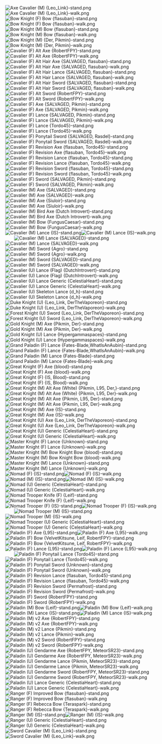 ![Axe Cavalier (M) {Leo_Link}-stand.png](https://raw.githubusercontent.com/Klokinator/FE-Repo/main/Map%20Sprites/Mounted%20-%20Cavs,%20Paladins,%20Rangers/Axe%20Cavalier%20(M)%20%7BLeo_Link%7D-stand.png "Axe Cavalier (M) {Leo_Link}-stand.png")![Axe Cavalier (M) {Leo_Link}-walk.png](https://raw.githubusercontent.com/Klokinator/FE-Repo/main/Map%20Sprites/Mounted%20-%20Cavs,%20Paladins,%20Rangers/Axe%20Cavalier%20(M)%20%7BLeo_Link%7D-walk.png "Axe Cavalier (M) {Leo_Link}-walk.png")&emsp;&emsp;![Bow Knight (F) Bow {flasuban}-stand.png](https://raw.githubusercontent.com/Klokinator/FE-Repo/main/Map%20Sprites/Mounted%20-%20Cavs,%20Paladins,%20Rangers/Bow%20Knight%20(F)%20Bow%20%7Bflasuban%7D-stand.png "Bow Knight (F) Bow {flasuban}-stand.png")![Bow Knight (F) Bow {flasuban}-walk.png](https://raw.githubusercontent.com/Klokinator/FE-Repo/main/Map%20Sprites/Mounted%20-%20Cavs,%20Paladins,%20Rangers/Bow%20Knight%20(F)%20Bow%20%7Bflasuban%7D-walk.png "Bow Knight (F) Bow {flasuban}-walk.png")&emsp;&emsp;![Bow Knight (M) Bow {flasuban}-stand.png](https://raw.githubusercontent.com/Klokinator/FE-Repo/main/Map%20Sprites/Mounted%20-%20Cavs,%20Paladins,%20Rangers/Bow%20Knight%20(M)%20Bow%20%7Bflasuban%7D-stand.png "Bow Knight (M) Bow {flasuban}-stand.png")![Bow Knight (M) Bow {flasuban}-walk.png](https://raw.githubusercontent.com/Klokinator/FE-Repo/main/Map%20Sprites/Mounted%20-%20Cavs,%20Paladins,%20Rangers/Bow%20Knight%20(M)%20Bow%20%7Bflasuban%7D-walk.png "Bow Knight (M) Bow {flasuban}-walk.png")&emsp;&emsp;![Bow Knight (M) {Der, Pikmin}-stand.png](https://raw.githubusercontent.com/Klokinator/FE-Repo/main/Map%20Sprites/Mounted%20-%20Cavs,%20Paladins,%20Rangers/Bow%20Knight%20(M)%20%7BDer,%20Pikmin%7D-stand.png "Bow Knight (M) {Der, Pikmin}-stand.png")![Bow Knight (M) {Der, Pikmin}-walk.png](https://raw.githubusercontent.com/Klokinator/FE-Repo/main/Map%20Sprites/Mounted%20-%20Cavs,%20Paladins,%20Rangers/Bow%20Knight%20(M)%20%7BDer,%20Pikmin%7D-walk.png "Bow Knight (M) {Der, Pikmin}-walk.png")&emsp;&emsp;![Cavalier (F) Alt Axe {RobertFPY}-stand.png](https://raw.githubusercontent.com/Klokinator/FE-Repo/main/Map%20Sprites/Mounted%20-%20Cavs,%20Paladins,%20Rangers/Cavalier%20(F)%20Alt%20Axe%20%7BRobertFPY%7D-stand.png "Cavalier (F) Alt Axe {RobertFPY}-stand.png")![Cavalier (F) Alt Axe {RobertFPY}-walk.png](https://raw.githubusercontent.com/Klokinator/FE-Repo/main/Map%20Sprites/Mounted%20-%20Cavs,%20Paladins,%20Rangers/Cavalier%20(F)%20Alt%20Axe%20%7BRobertFPY%7D-walk.png "Cavalier (F) Alt Axe {RobertFPY}-walk.png")&emsp;&emsp;![Cavalier (F) Alt Hair Axe {SALVAGED, flasuban}-stand.png](https://raw.githubusercontent.com/Klokinator/FE-Repo/main/Map%20Sprites/Mounted%20-%20Cavs,%20Paladins,%20Rangers/Cavalier%20(F)%20Alt%20Hair%20Axe%20%7BSALVAGED,%20flasuban%7D-stand.png "Cavalier (F) Alt Hair Axe {SALVAGED, flasuban}-stand.png")![Cavalier (F) Alt Hair Axe {SALVAGED, flasuban}-walk.png](https://raw.githubusercontent.com/Klokinator/FE-Repo/main/Map%20Sprites/Mounted%20-%20Cavs,%20Paladins,%20Rangers/Cavalier%20(F)%20Alt%20Hair%20Axe%20%7BSALVAGED,%20flasuban%7D-walk.png "Cavalier (F) Alt Hair Axe {SALVAGED, flasuban}-walk.png")&emsp;&emsp;![Cavalier (F) Alt Hair Lance {SALVAGED, flasuban}-stand.png](https://raw.githubusercontent.com/Klokinator/FE-Repo/main/Map%20Sprites/Mounted%20-%20Cavs,%20Paladins,%20Rangers/Cavalier%20(F)%20Alt%20Hair%20Lance%20%7BSALVAGED,%20flasuban%7D-stand.png "Cavalier (F) Alt Hair Lance {SALVAGED, flasuban}-stand.png")![Cavalier (F) Alt Hair Lance {SALVAGED, flasuban}-walk.png](https://raw.githubusercontent.com/Klokinator/FE-Repo/main/Map%20Sprites/Mounted%20-%20Cavs,%20Paladins,%20Rangers/Cavalier%20(F)%20Alt%20Hair%20Lance%20%7BSALVAGED,%20flasuban%7D-walk.png "Cavalier (F) Alt Hair Lance {SALVAGED, flasuban}-walk.png")&emsp;&emsp;![Cavalier (F) Alt Hair Sword {SALVAGED, flasuban}-stand.png](https://raw.githubusercontent.com/Klokinator/FE-Repo/main/Map%20Sprites/Mounted%20-%20Cavs,%20Paladins,%20Rangers/Cavalier%20(F)%20Alt%20Hair%20Sword%20%7BSALVAGED,%20flasuban%7D-stand.png "Cavalier (F) Alt Hair Sword {SALVAGED, flasuban}-stand.png")![Cavalier (F) Alt Hair Sword {SALVAGED, flasuban}-walk.png](https://raw.githubusercontent.com/Klokinator/FE-Repo/main/Map%20Sprites/Mounted%20-%20Cavs,%20Paladins,%20Rangers/Cavalier%20(F)%20Alt%20Hair%20Sword%20%7BSALVAGED,%20flasuban%7D-walk.png "Cavalier (F) Alt Hair Sword {SALVAGED, flasuban}-walk.png")&emsp;&emsp;![Cavalier (F) Alt Sword {RobertFPY}-stand.png](https://raw.githubusercontent.com/Klokinator/FE-Repo/main/Map%20Sprites/Mounted%20-%20Cavs,%20Paladins,%20Rangers/Cavalier%20(F)%20Alt%20Sword%20%7BRobertFPY%7D-stand.png "Cavalier (F) Alt Sword {RobertFPY}-stand.png")![Cavalier (F) Alt Sword {RobertFPY}-walk.png](https://raw.githubusercontent.com/Klokinator/FE-Repo/main/Map%20Sprites/Mounted%20-%20Cavs,%20Paladins,%20Rangers/Cavalier%20(F)%20Alt%20Sword%20%7BRobertFPY%7D-walk.png "Cavalier (F) Alt Sword {RobertFPY}-walk.png")&emsp;&emsp;![Cavalier (F) Axe {SALVAGED, Pikmin}-stand.png](https://raw.githubusercontent.com/Klokinator/FE-Repo/main/Map%20Sprites/Mounted%20-%20Cavs,%20Paladins,%20Rangers/Cavalier%20(F)%20Axe%20%7BSALVAGED,%20Pikmin%7D-stand.png "Cavalier (F) Axe {SALVAGED, Pikmin}-stand.png")![Cavalier (F) Axe {SALVAGED, Pikmin}-walk.png](https://raw.githubusercontent.com/Klokinator/FE-Repo/main/Map%20Sprites/Mounted%20-%20Cavs,%20Paladins,%20Rangers/Cavalier%20(F)%20Axe%20%7BSALVAGED,%20Pikmin%7D-walk.png "Cavalier (F) Axe {SALVAGED, Pikmin}-walk.png")&emsp;&emsp;![Cavalier (F) Lance {SALVAGED, Pikmin}-stand.png](https://raw.githubusercontent.com/Klokinator/FE-Repo/main/Map%20Sprites/Mounted%20-%20Cavs,%20Paladins,%20Rangers/Cavalier%20(F)%20Lance%20%7BSALVAGED,%20Pikmin%7D-stand.png "Cavalier (F) Lance {SALVAGED, Pikmin}-stand.png")![Cavalier (F) Lance {SALVAGED, Pikmin}-walk.png](https://raw.githubusercontent.com/Klokinator/FE-Repo/main/Map%20Sprites/Mounted%20-%20Cavs,%20Paladins,%20Rangers/Cavalier%20(F)%20Lance%20%7BSALVAGED,%20Pikmin%7D-walk.png "Cavalier (F) Lance {SALVAGED, Pikmin}-walk.png")&emsp;&emsp;![Cavalier (F) Lance {Tordo45}-stand.png](https://raw.githubusercontent.com/Klokinator/FE-Repo/main/Map%20Sprites/Mounted%20-%20Cavs,%20Paladins,%20Rangers/Cavalier%20(F)%20Lance%20%7BTordo45%7D-stand.png "Cavalier (F) Lance {Tordo45}-stand.png")![Cavalier (F) Lance {Tordo45}-walk.png](https://raw.githubusercontent.com/Klokinator/FE-Repo/main/Map%20Sprites/Mounted%20-%20Cavs,%20Paladins,%20Rangers/Cavalier%20(F)%20Lance%20%7BTordo45%7D-walk.png "Cavalier (F) Lance {Tordo45}-walk.png")&emsp;&emsp;![Cavalier (F) Ponytail Sword {SALVAGED, Rasdel}-stand.png](https://raw.githubusercontent.com/Klokinator/FE-Repo/main/Map%20Sprites/Mounted%20-%20Cavs,%20Paladins,%20Rangers/Cavalier%20(F)%20Ponytail%20Sword%20%7BSALVAGED,%20Rasdel%7D-stand.png "Cavalier (F) Ponytail Sword {SALVAGED, Rasdel}-stand.png")![Cavalier (F) Ponytail Sword {SALVAGED, Rasdel}-walk.png](https://raw.githubusercontent.com/Klokinator/FE-Repo/main/Map%20Sprites/Mounted%20-%20Cavs,%20Paladins,%20Rangers/Cavalier%20(F)%20Ponytail%20Sword%20%7BSALVAGED,%20Rasdel%7D-walk.png "Cavalier (F) Ponytail Sword {SALVAGED, Rasdel}-walk.png")&emsp;&emsp;![Cavalier (F) Revision Axe {flasuban, Tordo45}-stand.png](https://raw.githubusercontent.com/Klokinator/FE-Repo/main/Map%20Sprites/Mounted%20-%20Cavs,%20Paladins,%20Rangers/Cavalier%20(F)%20Revision%20Axe%20%7Bflasuban,%20Tordo45%7D-stand.png "Cavalier (F) Revision Axe {flasuban, Tordo45}-stand.png")![Cavalier (F) Revision Axe {flasuban, Tordo45}-walk.png](https://raw.githubusercontent.com/Klokinator/FE-Repo/main/Map%20Sprites/Mounted%20-%20Cavs,%20Paladins,%20Rangers/Cavalier%20(F)%20Revision%20Axe%20%7Bflasuban,%20Tordo45%7D-walk.png "Cavalier (F) Revision Axe {flasuban, Tordo45}-walk.png")&emsp;&emsp;![Cavalier (F) Revision Lance {flasuban, Tordo45}-stand.png](https://raw.githubusercontent.com/Klokinator/FE-Repo/main/Map%20Sprites/Mounted%20-%20Cavs,%20Paladins,%20Rangers/Cavalier%20(F)%20Revision%20Lance%20%7Bflasuban,%20Tordo45%7D-stand.png "Cavalier (F) Revision Lance {flasuban, Tordo45}-stand.png")![Cavalier (F) Revision Lance {flasuban, Tordo45}-walk.png](https://raw.githubusercontent.com/Klokinator/FE-Repo/main/Map%20Sprites/Mounted%20-%20Cavs,%20Paladins,%20Rangers/Cavalier%20(F)%20Revision%20Lance%20%7Bflasuban,%20Tordo45%7D-walk.png "Cavalier (F) Revision Lance {flasuban, Tordo45}-walk.png")&emsp;&emsp;![Cavalier (F) Revision Sword {flasuban, Tordo45}-stand.png](https://raw.githubusercontent.com/Klokinator/FE-Repo/main/Map%20Sprites/Mounted%20-%20Cavs,%20Paladins,%20Rangers/Cavalier%20(F)%20Revision%20Sword%20%7Bflasuban,%20Tordo45%7D-stand.png "Cavalier (F) Revision Sword {flasuban, Tordo45}-stand.png")![Cavalier (F) Revision Sword {flasuban, Tordo45}-walk.png](https://raw.githubusercontent.com/Klokinator/FE-Repo/main/Map%20Sprites/Mounted%20-%20Cavs,%20Paladins,%20Rangers/Cavalier%20(F)%20Revision%20Sword%20%7Bflasuban,%20Tordo45%7D-walk.png "Cavalier (F) Revision Sword {flasuban, Tordo45}-walk.png")&emsp;&emsp;&emsp;&emsp;![Cavalier (F) Sword {SALVAGED, Pikmin}-stand.png](https://raw.githubusercontent.com/Klokinator/FE-Repo/main/Map%20Sprites/Mounted%20-%20Cavs,%20Paladins,%20Rangers/Cavalier%20(F)%20Sword%20%7BSALVAGED,%20Pikmin%7D-stand.png "Cavalier (F) Sword {SALVAGED, Pikmin}-stand.png")![Cavalier (F) Sword {SALVAGED, Pikmin}-walk.png](https://raw.githubusercontent.com/Klokinator/FE-Repo/main/Map%20Sprites/Mounted%20-%20Cavs,%20Paladins,%20Rangers/Cavalier%20(F)%20Sword%20%7BSALVAGED,%20Pikmin%7D-walk.png "Cavalier (F) Sword {SALVAGED, Pikmin}-walk.png")&emsp;&emsp;![Cavalier (M) Axe {SALVAGED}-stand.png](https://raw.githubusercontent.com/Klokinator/FE-Repo/main/Map%20Sprites/Mounted%20-%20Cavs,%20Paladins,%20Rangers/Cavalier%20(M)%20Axe%20%7BSALVAGED%7D-stand.png "Cavalier (M) Axe {SALVAGED}-stand.png")![Cavalier (M) Axe {SALVAGED}-walk.png](https://raw.githubusercontent.com/Klokinator/FE-Repo/main/Map%20Sprites/Mounted%20-%20Cavs,%20Paladins,%20Rangers/Cavalier%20(M)%20Axe%20%7BSALVAGED%7D-walk.png "Cavalier (M) Axe {SALVAGED}-walk.png")&emsp;&emsp;![Cavalier (M) Axe {Siuloir}-stand.png](https://raw.githubusercontent.com/Klokinator/FE-Repo/main/Map%20Sprites/Mounted%20-%20Cavs,%20Paladins,%20Rangers/Cavalier%20(M)%20Axe%20%7BSiuloir%7D-stand.png "Cavalier (M) Axe {Siuloir}-stand.png")![Cavalier (M) Axe {Siuloir}-walk.png](https://raw.githubusercontent.com/Klokinator/FE-Repo/main/Map%20Sprites/Mounted%20-%20Cavs,%20Paladins,%20Rangers/Cavalier%20(M)%20Axe%20%7BSiuloir%7D-walk.png "Cavalier (M) Axe {Siuloir}-walk.png")&emsp;&emsp;![Cavalier (M) Bird Axe (Dutch Introvert)-stand.png](https://raw.githubusercontent.com/Klokinator/FE-Repo/main/Map%20Sprites/Mounted%20-%20Cavs,%20Paladins,%20Rangers/Cavalier%20(M)%20Bird%20Axe%20(Dutch%20Introvert)-stand.png "Cavalier (M) Bird Axe (Dutch Introvert)-stand.png")![Cavalier (M) Bird Axe (Dutch Introvert)-walk.png](https://raw.githubusercontent.com/Klokinator/FE-Repo/main/Map%20Sprites/Mounted%20-%20Cavs,%20Paladins,%20Rangers/Cavalier%20(M)%20Bird%20Axe%20(Dutch%20Introvert)-walk.png "Cavalier (M) Bird Axe (Dutch Introvert)-walk.png")&emsp;&emsp;![Cavalier (M) Bow {FungusCaesar}-stand.png](https://raw.githubusercontent.com/Klokinator/FE-Repo/main/Map%20Sprites/Mounted%20-%20Cavs,%20Paladins,%20Rangers/Cavalier%20(M)%20Bow%20%7BFungusCaesar%7D-stand.png "Cavalier (M) Bow {FungusCaesar}-stand.png")![Cavalier (M) Bow {FungusCaesar}-walk.png](https://raw.githubusercontent.com/Klokinator/FE-Repo/main/Map%20Sprites/Mounted%20-%20Cavs,%20Paladins,%20Rangers/Cavalier%20(M)%20Bow%20%7BFungusCaesar%7D-walk.png "Cavalier (M) Bow {FungusCaesar}-walk.png")&emsp;&emsp;![Cavalier (M) Lance {IS}-stand.png](https://raw.githubusercontent.com/Klokinator/FE-Repo/main/Map%20Sprites/Mounted%20-%20Cavs,%20Paladins,%20Rangers/Cavalier%20(M)%20Lance%20%7BIS%7D-stand.png "Cavalier (M) Lance {IS}-stand.png")![Cavalier (M) Lance {IS}-walk.png](https://raw.githubusercontent.com/Klokinator/FE-Repo/main/Map%20Sprites/Mounted%20-%20Cavs,%20Paladins,%20Rangers/Cavalier%20(M)%20Lance%20%7BIS%7D-walk.png "Cavalier (M) Lance {IS}-walk.png")&emsp;&emsp;![Cavalier (M) Lance {SALVAGED}-stand.png](https://raw.githubusercontent.com/Klokinator/FE-Repo/main/Map%20Sprites/Mounted%20-%20Cavs,%20Paladins,%20Rangers/Cavalier%20(M)%20Lance%20%7BSALVAGED%7D-stand.png "Cavalier (M) Lance {SALVAGED}-stand.png")![Cavalier (M) Lance {SALVAGED}-walk.png](https://raw.githubusercontent.com/Klokinator/FE-Repo/main/Map%20Sprites/Mounted%20-%20Cavs,%20Paladins,%20Rangers/Cavalier%20(M)%20Lance%20%7BSALVAGED%7D-walk.png "Cavalier (M) Lance {SALVAGED}-walk.png")&emsp;&emsp;![Cavalier (M) Sword {Agro}-stand.png](https://raw.githubusercontent.com/Klokinator/FE-Repo/main/Map%20Sprites/Mounted%20-%20Cavs,%20Paladins,%20Rangers/Cavalier%20(M)%20Sword%20%7BAgro%7D-stand.png "Cavalier (M) Sword {Agro}-stand.png")![Cavalier (M) Sword {Agro}-walk.png](https://raw.githubusercontent.com/Klokinator/FE-Repo/main/Map%20Sprites/Mounted%20-%20Cavs,%20Paladins,%20Rangers/Cavalier%20(M)%20Sword%20%7BAgro%7D-walk.png "Cavalier (M) Sword {Agro}-walk.png")&emsp;&emsp;![Cavalier (M) Sword {SALVAGED}-stand.png](https://raw.githubusercontent.com/Klokinator/FE-Repo/main/Map%20Sprites/Mounted%20-%20Cavs,%20Paladins,%20Rangers/Cavalier%20(M)%20Sword%20%7BSALVAGED%7D-stand.png "Cavalier (M) Sword {SALVAGED}-stand.png")![Cavalier (M) Sword {SALVAGED}-walk.png](https://raw.githubusercontent.com/Klokinator/FE-Repo/main/Map%20Sprites/Mounted%20-%20Cavs,%20Paladins,%20Rangers/Cavalier%20(M)%20Sword%20%7BSALVAGED%7D-walk.png "Cavalier (M) Sword {SALVAGED}-walk.png")&emsp;&emsp;![Cavalier (U) Lance (Flag)  {DutchIntrovert}-stand.png](https://raw.githubusercontent.com/Klokinator/FE-Repo/main/Map%20Sprites/Mounted%20-%20Cavs,%20Paladins,%20Rangers/Cavalier%20(U)%20Lance%20(Flag)%20%20%7BDutchIntrovert%7D-stand.png "Cavalier (U) Lance (Flag)  {DutchIntrovert}-stand.png")![Cavalier (U) Lance (Flag)  {DutchIntrovert}-walk.png](https://raw.githubusercontent.com/Klokinator/FE-Repo/main/Map%20Sprites/Mounted%20-%20Cavs,%20Paladins,%20Rangers/Cavalier%20(U)%20Lance%20(Flag)%20%20%7BDutchIntrovert%7D-walk.png "Cavalier (U) Lance (Flag)  {DutchIntrovert}-walk.png")&emsp;&emsp;![Cavalier (U) Lance Generic {CelestiaHeart}-stand.png](https://raw.githubusercontent.com/Klokinator/FE-Repo/main/Map%20Sprites/Mounted%20-%20Cavs,%20Paladins,%20Rangers/Cavalier%20(U)%20Lance%20Generic%20%7BCelestiaHeart%7D-stand.png "Cavalier (U) Lance Generic {CelestiaHeart}-stand.png")![Cavalier (U) Lance Generic {CelestiaHeart}-walk.png](https://raw.githubusercontent.com/Klokinator/FE-Repo/main/Map%20Sprites/Mounted%20-%20Cavs,%20Paladins,%20Rangers/Cavalier%20(U)%20Lance%20Generic%20%7BCelestiaHeart%7D-walk.png "Cavalier (U) Lance Generic {CelestiaHeart}-walk.png")&emsp;&emsp;![Cavalier (U) Skeleton Lance {d_h}-stand.png](https://raw.githubusercontent.com/Klokinator/FE-Repo/main/Map%20Sprites/Mounted%20-%20Cavs,%20Paladins,%20Rangers/Cavalier%20(U)%20Skeleton%20Lance%20%7Bd_h%7D-stand.png "Cavalier (U) Skeleton Lance {d_h}-stand.png")![Cavalier (U) Skeleton Lance {d_h}-walk.png](https://raw.githubusercontent.com/Klokinator/FE-Repo/main/Map%20Sprites/Mounted%20-%20Cavs,%20Paladins,%20Rangers/Cavalier%20(U)%20Skeleton%20Lance%20%7Bd_h%7D-walk.png "Cavalier (U) Skeleton Lance {d_h}-walk.png")&emsp;&emsp;![Duke Knight (U) {Leo_Link, DerTheVaporeon}-stand.png](https://raw.githubusercontent.com/Klokinator/FE-Repo/main/Map%20Sprites/Mounted%20-%20Cavs,%20Paladins,%20Rangers/Duke%20Knight%20(U)%20%7BLeo_Link,%20DerTheVaporeon%7D-stand.png "Duke Knight (U) {Leo_Link, DerTheVaporeon}-stand.png")![Duke Knight (U) {Leo_Link, DerTheVaporeon}-walk.png](https://raw.githubusercontent.com/Klokinator/FE-Repo/main/Map%20Sprites/Mounted%20-%20Cavs,%20Paladins,%20Rangers/Duke%20Knight%20(U)%20%7BLeo_Link,%20DerTheVaporeon%7D-walk.png "Duke Knight (U) {Leo_Link, DerTheVaporeon}-walk.png")&emsp;&emsp;![Forest Knight (U) Sword {Leo_Link, DerTheVaporeon}-stand.png](https://raw.githubusercontent.com/Klokinator/FE-Repo/main/Map%20Sprites/Mounted%20-%20Cavs,%20Paladins,%20Rangers/Forest%20Knight%20(U)%20Sword%20%7BLeo_Link,%20DerTheVaporeon%7D-stand.png "Forest Knight (U) Sword {Leo_Link, DerTheVaporeon}-stand.png")![Forest Knight (U) Sword {Leo_Link, DerTheVaporeon}-walk.png](https://raw.githubusercontent.com/Klokinator/FE-Repo/main/Map%20Sprites/Mounted%20-%20Cavs,%20Paladins,%20Rangers/Forest%20Knight%20(U)%20Sword%20%7BLeo_Link,%20DerTheVaporeon%7D-walk.png "Forest Knight (U) Sword {Leo_Link, DerTheVaporeon}-walk.png")&emsp;&emsp;![Gold Knight (M) Axe {Pikmin, Der}-stand.png](https://raw.githubusercontent.com/Klokinator/FE-Repo/main/Map%20Sprites/Mounted%20-%20Cavs,%20Paladins,%20Rangers/Gold%20Knight%20(M)%20Axe%20%7BPikmin,%20Der%7D-stand.png "Gold Knight (M) Axe {Pikmin, Der}-stand.png")![Gold Knight (M) Axe {Pikmin, Der}-walk.png](https://raw.githubusercontent.com/Klokinator/FE-Repo/main/Map%20Sprites/Mounted%20-%20Cavs,%20Paladins,%20Rangers/Gold%20Knight%20(M)%20Axe%20%7BPikmin,%20Der%7D-walk.png "Gold Knight (M) Axe {Pikmin, Der}-walk.png")&emsp;&emsp;![Gold Knight (U) Lance {Hypergammaspaces}-stand.png](https://raw.githubusercontent.com/Klokinator/FE-Repo/main/Map%20Sprites/Mounted%20-%20Cavs,%20Paladins,%20Rangers/Gold%20Knight%20(U)%20Lance%20%7BHypergammaspaces%7D-stand.png "Gold Knight (U) Lance {Hypergammaspaces}-stand.png")![Gold Knight (U) Lance {Hypergammaspaces}-walk.png](https://raw.githubusercontent.com/Klokinator/FE-Repo/main/Map%20Sprites/Mounted%20-%20Cavs,%20Paladins,%20Rangers/Gold%20Knight%20(U)%20Lance%20%7BHypergammaspaces%7D-walk.png "Gold Knight (U) Lance {Hypergammaspaces}-walk.png")&emsp;&emsp;![Grand Paladin (F) Lance {Fates-Blade,WhatIsAnAubin}-stand.png](https://raw.githubusercontent.com/Klokinator/FE-Repo/main/Map%20Sprites/Mounted%20-%20Cavs,%20Paladins,%20Rangers/Grand%20Paladin%20(F)%20Lance%20%7BFates-Blade,WhatIsAnAubin%7D-stand.png "Grand Paladin (F) Lance {Fates-Blade,WhatIsAnAubin}-stand.png")![Grand Paladin (F) Lance {Fates-Blade,WhatIsAnAubin}-walk.png](https://raw.githubusercontent.com/Klokinator/FE-Repo/main/Map%20Sprites/Mounted%20-%20Cavs,%20Paladins,%20Rangers/Grand%20Paladin%20(F)%20Lance%20%7BFates-Blade,WhatIsAnAubin%7D-walk.png "Grand Paladin (F) Lance {Fates-Blade,WhatIsAnAubin}-walk.png")&emsp;&emsp;![Grand Paladin (M) Lance {Fates-Blade}-stand.png](https://raw.githubusercontent.com/Klokinator/FE-Repo/main/Map%20Sprites/Mounted%20-%20Cavs,%20Paladins,%20Rangers/Grand%20Paladin%20(M)%20Lance%20%7BFates-Blade%7D-stand.png "Grand Paladin (M) Lance {Fates-Blade}-stand.png")![Grand Paladin (M) Lance {Fates-Blade}-walk.png](https://raw.githubusercontent.com/Klokinator/FE-Repo/main/Map%20Sprites/Mounted%20-%20Cavs,%20Paladins,%20Rangers/Grand%20Paladin%20(M)%20Lance%20%7BFates-Blade%7D-walk.png "Grand Paladin (M) Lance {Fates-Blade}-walk.png")&emsp;&emsp;![Great Knight (F) Axe {blood}-stand.png](https://raw.githubusercontent.com/Klokinator/FE-Repo/main/Map%20Sprites/Mounted%20-%20Cavs,%20Paladins,%20Rangers/Great%20Knight%20(F)%20Axe%20%7Bblood%7D-stand.png "Great Knight (F) Axe {blood}-stand.png")![Great Knight (F) Axe {blood}-walk.png](https://raw.githubusercontent.com/Klokinator/FE-Repo/main/Map%20Sprites/Mounted%20-%20Cavs,%20Paladins,%20Rangers/Great%20Knight%20(F)%20Axe%20%7Bblood%7D-walk.png "Great Knight (F) Axe {blood}-walk.png")&emsp;&emsp;![Great Knight (F) {IS, Blood}-stand.png](https://raw.githubusercontent.com/Klokinator/FE-Repo/main/Map%20Sprites/Mounted%20-%20Cavs,%20Paladins,%20Rangers/Great%20Knight%20(F)%20%7BIS,%20Blood%7D-stand.png "Great Knight (F) {IS, Blood}-stand.png")![Great Knight (F) {IS, Blood}-walk.png](https://raw.githubusercontent.com/Klokinator/FE-Repo/main/Map%20Sprites/Mounted%20-%20Cavs,%20Paladins,%20Rangers/Great%20Knight%20(F)%20%7BIS,%20Blood%7D-walk.png "Great Knight (F) {IS, Blood}-walk.png")&emsp;&emsp;![Great Knight (M) Alt Axe (White) {Pikmin, L95, Der,}-stand.png](https://raw.githubusercontent.com/Klokinator/FE-Repo/main/Map%20Sprites/Mounted%20-%20Cavs,%20Paladins,%20Rangers/Great%20Knight%20(M)%20Alt%20Axe%20(White)%20%7BPikmin,%20L95,%20Der,%7D-stand.png "Great Knight (M) Alt Axe (White) {Pikmin, L95, Der,}-stand.png")![Great Knight (M) Alt Axe (White) {Pikmin, L95, Der}-walk.png](https://raw.githubusercontent.com/Klokinator/FE-Repo/main/Map%20Sprites/Mounted%20-%20Cavs,%20Paladins,%20Rangers/Great%20Knight%20(M)%20Alt%20Axe%20(White)%20%7BPikmin,%20L95,%20Der%7D-walk.png "Great Knight (M) Alt Axe (White) {Pikmin, L95, Der}-walk.png")&emsp;&emsp;![Great Knight (M) Alt Axe {Pikmin, L95, Der}-stand.png](https://raw.githubusercontent.com/Klokinator/FE-Repo/main/Map%20Sprites/Mounted%20-%20Cavs,%20Paladins,%20Rangers/Great%20Knight%20(M)%20Alt%20Axe%20%7BPikmin,%20L95,%20Der%7D-stand.png "Great Knight (M) Alt Axe {Pikmin, L95, Der}-stand.png")![Great Knight (M) Alt Axe {Pikmin, L95, Der}-walk.png](https://raw.githubusercontent.com/Klokinator/FE-Repo/main/Map%20Sprites/Mounted%20-%20Cavs,%20Paladins,%20Rangers/Great%20Knight%20(M)%20Alt%20Axe%20%7BPikmin,%20L95,%20Der%7D-walk.png "Great Knight (M) Alt Axe {Pikmin, L95, Der}-walk.png")&emsp;&emsp;![Great Knight (M) Axe {IS}-stand.png](https://raw.githubusercontent.com/Klokinator/FE-Repo/main/Map%20Sprites/Mounted%20-%20Cavs,%20Paladins,%20Rangers/Great%20Knight%20(M)%20Axe%20%7BIS%7D-stand.png "Great Knight (M) Axe {IS}-stand.png")![Great Knight (M) Axe {IS}-walk.png](https://raw.githubusercontent.com/Klokinator/FE-Repo/main/Map%20Sprites/Mounted%20-%20Cavs,%20Paladins,%20Rangers/Great%20Knight%20(M)%20Axe%20%7BIS%7D-walk.png "Great Knight (M) Axe {IS}-walk.png")&emsp;&emsp;![Great Knight (U) Axe {Leo_Link, DerTheVaporeon}-stand.png](https://raw.githubusercontent.com/Klokinator/FE-Repo/main/Map%20Sprites/Mounted%20-%20Cavs,%20Paladins,%20Rangers/Great%20Knight%20(U)%20Axe%20%7BLeo_Link,%20DerTheVaporeon%7D-stand.png "Great Knight (U) Axe {Leo_Link, DerTheVaporeon}-stand.png")![Great Knight (U) Axe {Leo_Link, DerTheVaporeon}-walk.png](https://raw.githubusercontent.com/Klokinator/FE-Repo/main/Map%20Sprites/Mounted%20-%20Cavs,%20Paladins,%20Rangers/Great%20Knight%20(U)%20Axe%20%7BLeo_Link,%20DerTheVaporeon%7D-walk.png "Great Knight (U) Axe {Leo_Link, DerTheVaporeon}-walk.png")&emsp;&emsp;![Great Knight (U) Generic {CelestiaHeart}-stand.png](https://raw.githubusercontent.com/Klokinator/FE-Repo/main/Map%20Sprites/Mounted%20-%20Cavs,%20Paladins,%20Rangers/Great%20Knight%20(U)%20Generic%20%7BCelestiaHeart%7D-stand.png "Great Knight (U) Generic {CelestiaHeart}-stand.png")![Great Knight (U) Generic {CelestiaHeart}-walk.png](https://raw.githubusercontent.com/Klokinator/FE-Repo/main/Map%20Sprites/Mounted%20-%20Cavs,%20Paladins,%20Rangers/Great%20Knight%20(U)%20Generic%20%7BCelestiaHeart%7D-walk.png "Great Knight (U) Generic {CelestiaHeart}-walk.png")&emsp;&emsp;![Master Knight (F) Lance {Unknown}-stand.png](https://raw.githubusercontent.com/Klokinator/FE-Repo/main/Map%20Sprites/Mounted%20-%20Cavs,%20Paladins,%20Rangers/Master%20Knight%20(F)%20Lance%20%7BUnknown%7D-stand.png "Master Knight (F) Lance {Unknown}-stand.png")![Master Knight (F) Lance {Unknown}-walk.png](https://raw.githubusercontent.com/Klokinator/FE-Repo/main/Map%20Sprites/Mounted%20-%20Cavs,%20Paladins,%20Rangers/Master%20Knight%20(F)%20Lance%20%7BUnknown%7D-walk.png "Master Knight (F) Lance {Unknown}-walk.png")&emsp;&emsp;![Master Knight (M) Bow Knight Bow {blood}-stand.png](https://raw.githubusercontent.com/Klokinator/FE-Repo/main/Map%20Sprites/Mounted%20-%20Cavs,%20Paladins,%20Rangers/Master%20Knight%20(M)%20Bow%20Knight%20Bow%20%7Bblood%7D-stand.png "Master Knight (M) Bow Knight Bow {blood}-stand.png")![Master Knight (M) Bow Knight Bow {blood}-walk.png](https://raw.githubusercontent.com/Klokinator/FE-Repo/main/Map%20Sprites/Mounted%20-%20Cavs,%20Paladins,%20Rangers/Master%20Knight%20(M)%20Bow%20Knight%20Bow%20%7Bblood%7D-walk.png "Master Knight (M) Bow Knight Bow {blood}-walk.png")&emsp;&emsp;![Master Knight (M) Lance {Unknown}-stand.png](https://raw.githubusercontent.com/Klokinator/FE-Repo/main/Map%20Sprites/Mounted%20-%20Cavs,%20Paladins,%20Rangers/Master%20Knight%20(M)%20Lance%20%7BUnknown%7D-stand.png "Master Knight (M) Lance {Unknown}-stand.png")![Master Knight (M) Lance {Unknown}-walk.png](https://raw.githubusercontent.com/Klokinator/FE-Repo/main/Map%20Sprites/Mounted%20-%20Cavs,%20Paladins,%20Rangers/Master%20Knight%20(M)%20Lance%20%7BUnknown%7D-walk.png "Master Knight (M) Lance {Unknown}-walk.png")&emsp;&emsp;![Nomad (F) {IS}-stand.png](https://raw.githubusercontent.com/Klokinator/FE-Repo/main/Map%20Sprites/Mounted%20-%20Cavs,%20Paladins,%20Rangers/Nomad%20(F)%20%7BIS%7D-stand.png "Nomad (F) {IS}-stand.png")![Nomad (F) {IS}-walk.png](https://raw.githubusercontent.com/Klokinator/FE-Repo/main/Map%20Sprites/Mounted%20-%20Cavs,%20Paladins,%20Rangers/Nomad%20(F)%20%7BIS%7D-walk.png "Nomad (F) {IS}-walk.png")&emsp;&emsp;![Nomad (M) {IS}-stand.png](https://raw.githubusercontent.com/Klokinator/FE-Repo/main/Map%20Sprites/Mounted%20-%20Cavs,%20Paladins,%20Rangers/Nomad%20(M)%20%7BIS%7D-stand.png "Nomad (M) {IS}-stand.png")![Nomad (M) {IS}-walk.png](https://raw.githubusercontent.com/Klokinator/FE-Repo/main/Map%20Sprites/Mounted%20-%20Cavs,%20Paladins,%20Rangers/Nomad%20(M)%20%7BIS%7D-walk.png "Nomad (M) {IS}-walk.png")&emsp;&emsp;![Nomad (U) Generic {CelestiaHeart}-stand.png](https://raw.githubusercontent.com/Klokinator/FE-Repo/main/Map%20Sprites/Mounted%20-%20Cavs,%20Paladins,%20Rangers/Nomad%20(U)%20Generic%20%7BCelestiaHeart%7D-stand.png "Nomad (U) Generic {CelestiaHeart}-stand.png")![Nomad (U) Generic {CelestiaHeart}-walk.png](https://raw.githubusercontent.com/Klokinator/FE-Repo/main/Map%20Sprites/Mounted%20-%20Cavs,%20Paladins,%20Rangers/Nomad%20(U)%20Generic%20%7BCelestiaHeart%7D-walk.png "Nomad (U) Generic {CelestiaHeart}-walk.png")&emsp;&emsp;![Nomad Trooper  Knife (F) {Leif}-stand.png](https://raw.githubusercontent.com/Klokinator/FE-Repo/main/Map%20Sprites/Mounted%20-%20Cavs,%20Paladins,%20Rangers/Nomad%20Trooper%20%20Knife%20(F)%20%7BLeif%7D-stand.png "Nomad Trooper  Knife (F) {Leif}-stand.png")![Nomad Trooper  Knife (F) {Leif}-walk.png](https://raw.githubusercontent.com/Klokinator/FE-Repo/main/Map%20Sprites/Mounted%20-%20Cavs,%20Paladins,%20Rangers/Nomad%20Trooper%20%20Knife%20(F)%20%7BLeif%7D-walk.png "Nomad Trooper  Knife (F) {Leif}-walk.png")&emsp;&emsp;![Nomad Trooper (F) {IS}-stand.png](https://raw.githubusercontent.com/Klokinator/FE-Repo/main/Map%20Sprites/Mounted%20-%20Cavs,%20Paladins,%20Rangers/Nomad%20Trooper%20(F)%20%7BIS%7D-stand.png "Nomad Trooper (F) {IS}-stand.png")![Nomad Trooper (F) {IS}-walk.png](https://raw.githubusercontent.com/Klokinator/FE-Repo/main/Map%20Sprites/Mounted%20-%20Cavs,%20Paladins,%20Rangers/Nomad%20Trooper%20(F)%20%7BIS%7D-walk.png "Nomad Trooper (F) {IS}-walk.png")&emsp;&emsp;![Nomad Trooper (M) {IS}-stand.png](https://raw.githubusercontent.com/Klokinator/FE-Repo/main/Map%20Sprites/Mounted%20-%20Cavs,%20Paladins,%20Rangers/Nomad%20Trooper%20(M)%20%7BIS%7D-stand.png "Nomad Trooper (M) {IS}-stand.png")![Nomad Trooper (M) {IS}-walk.png](https://raw.githubusercontent.com/Klokinator/FE-Repo/main/Map%20Sprites/Mounted%20-%20Cavs,%20Paladins,%20Rangers/Nomad%20Trooper%20(M)%20%7BIS%7D-walk.png "Nomad Trooper (M) {IS}-walk.png")&emsp;&emsp;![Nomad Trooper (U) Generic {CelestiaHeart}-stand.png](https://raw.githubusercontent.com/Klokinator/FE-Repo/main/Map%20Sprites/Mounted%20-%20Cavs,%20Paladins,%20Rangers/Nomad%20Trooper%20(U)%20Generic%20%7BCelestiaHeart%7D-stand.png "Nomad Trooper (U) Generic {CelestiaHeart}-stand.png")![Nomad Trooper (U) Generic {CelestiaHeart}-walk.png](https://raw.githubusercontent.com/Klokinator/FE-Repo/main/Map%20Sprites/Mounted%20-%20Cavs,%20Paladins,%20Rangers/Nomad%20Trooper%20(U)%20Generic%20%7BCelestiaHeart%7D-walk.png "Nomad Trooper (U) Generic {CelestiaHeart}-walk.png")&emsp;&emsp;![Paladin (F) Axe {L95}-stand.png](https://raw.githubusercontent.com/Klokinator/FE-Repo/main/Map%20Sprites/Mounted%20-%20Cavs,%20Paladins,%20Rangers/Paladin%20(F)%20Axe%20%7BL95%7D-stand.png "Paladin (F) Axe {L95}-stand.png")![Paladin (F) Axe {L95}-walk.png](https://raw.githubusercontent.com/Klokinator/FE-Repo/main/Map%20Sprites/Mounted%20-%20Cavs,%20Paladins,%20Rangers/Paladin%20(F)%20Axe%20%7BL95%7D-walk.png "Paladin (F) Axe {L95}-walk.png")&emsp;&emsp;![Paladin (F) Bow {VelvetKitsune, Leif, RobertFPY}-stand.png](https://raw.githubusercontent.com/Klokinator/FE-Repo/main/Map%20Sprites/Mounted%20-%20Cavs,%20Paladins,%20Rangers/Paladin%20(F)%20Bow%20%7BVelvetKitsune,%20Leif,%20RobertFPY%7D-stand.png "Paladin (F) Bow {VelvetKitsune, Leif, RobertFPY}-stand.png")![Paladin (F) Bow {VelvetKitsune, Leif, RobertFPY}-walk.png](https://raw.githubusercontent.com/Klokinator/FE-Repo/main/Map%20Sprites/Mounted%20-%20Cavs,%20Paladins,%20Rangers/Paladin%20(F)%20Bow%20%7BVelvetKitsune,%20Leif,%20RobertFPY%7D-walk.png "Paladin (F) Bow {VelvetKitsune, Leif, RobertFPY}-walk.png")&emsp;&emsp;![Paladin (F) Lance {L95}-stand.png](https://raw.githubusercontent.com/Klokinator/FE-Repo/main/Map%20Sprites/Mounted%20-%20Cavs,%20Paladins,%20Rangers/Paladin%20(F)%20Lance%20%7BL95%7D-stand.png "Paladin (F) Lance {L95}-stand.png")![Paladin (F) Lance {L95}-walk.png](https://raw.githubusercontent.com/Klokinator/FE-Repo/main/Map%20Sprites/Mounted%20-%20Cavs,%20Paladins,%20Rangers/Paladin%20(F)%20Lance%20%7BL95%7D-walk.png "Paladin (F) Lance {L95}-walk.png")&emsp;&emsp;![Paladin (F) Ponytail Lance {Tordo45}-stand.png](https://raw.githubusercontent.com/Klokinator/FE-Repo/main/Map%20Sprites/Mounted%20-%20Cavs,%20Paladins,%20Rangers/Paladin%20(F)%20Ponytail%20Lance%20%7BTordo45%7D-stand.png "Paladin (F) Ponytail Lance {Tordo45}-stand.png")![Paladin (F) Ponytail Lance {Tordo45}-walk.png](https://raw.githubusercontent.com/Klokinator/FE-Repo/main/Map%20Sprites/Mounted%20-%20Cavs,%20Paladins,%20Rangers/Paladin%20(F)%20Ponytail%20Lance%20%7BTordo45%7D-walk.png "Paladin (F) Ponytail Lance {Tordo45}-walk.png")&emsp;&emsp;![Paladin (F) Ponytail Sword {Unknown}-stand.png](https://raw.githubusercontent.com/Klokinator/FE-Repo/main/Map%20Sprites/Mounted%20-%20Cavs,%20Paladins,%20Rangers/Paladin%20(F)%20Ponytail%20Sword%20%7BUnknown%7D-stand.png "Paladin (F) Ponytail Sword {Unknown}-stand.png")![Paladin (F) Ponytail Sword {Unknown}-walk.png](https://raw.githubusercontent.com/Klokinator/FE-Repo/main/Map%20Sprites/Mounted%20-%20Cavs,%20Paladins,%20Rangers/Paladin%20(F)%20Ponytail%20Sword%20%7BUnknown%7D-walk.png "Paladin (F) Ponytail Sword {Unknown}-walk.png")&emsp;&emsp;![Paladin (F) Revision Lance {flasuban, Tordo45}-stand.png](https://raw.githubusercontent.com/Klokinator/FE-Repo/main/Map%20Sprites/Mounted%20-%20Cavs,%20Paladins,%20Rangers/Paladin%20(F)%20Revision%20Lance%20%7Bflasuban,%20Tordo45%7D-stand.png "Paladin (F) Revision Lance {flasuban, Tordo45}-stand.png")![Paladin (F) Revision Lance {flasuban, Tordo45}-walk.png](https://raw.githubusercontent.com/Klokinator/FE-Repo/main/Map%20Sprites/Mounted%20-%20Cavs,%20Paladins,%20Rangers/Paladin%20(F)%20Revision%20Lance%20%7Bflasuban,%20Tordo45%7D-walk.png "Paladin (F) Revision Lance {flasuban, Tordo45}-walk.png")&emsp;&emsp;![Paladin (F) Revision Sword {Permafrost}-stand.png](https://raw.githubusercontent.com/Klokinator/FE-Repo/main/Map%20Sprites/Mounted%20-%20Cavs,%20Paladins,%20Rangers/Paladin%20(F)%20Revision%20Sword%20%7BPermafrost%7D-stand.png "Paladin (F) Revision Sword {Permafrost}-stand.png")![Paladin (F) Revision Sword {Permafrost}-walk.png](https://raw.githubusercontent.com/Klokinator/FE-Repo/main/Map%20Sprites/Mounted%20-%20Cavs,%20Paladins,%20Rangers/Paladin%20(F)%20Revision%20Sword%20%7BPermafrost%7D-walk.png "Paladin (F) Revision Sword {Permafrost}-walk.png")&emsp;&emsp;![Paladin (F) Sword {RobertFPY}-stand.png](https://raw.githubusercontent.com/Klokinator/FE-Repo/main/Map%20Sprites/Mounted%20-%20Cavs,%20Paladins,%20Rangers/Paladin%20(F)%20Sword%20%7BRobertFPY%7D-stand.png "Paladin (F) Sword {RobertFPY}-stand.png")![Paladin (F) Sword {RobertFPY}-walk.png](https://raw.githubusercontent.com/Klokinator/FE-Repo/main/Map%20Sprites/Mounted%20-%20Cavs,%20Paladins,%20Rangers/Paladin%20(F)%20Sword%20%7BRobertFPY%7D-walk.png "Paladin (F) Sword {RobertFPY}-walk.png")&emsp;&emsp;![Paladin (M) Bow {Leif}-stand.png](https://raw.githubusercontent.com/Klokinator/FE-Repo/main/Map%20Sprites/Mounted%20-%20Cavs,%20Paladins,%20Rangers/Paladin%20(M)%20Bow%20%7BLeif%7D-stand.png "Paladin (M) Bow {Leif}-stand.png")![Paladin (M) Bow {Leif}-walk.png](https://raw.githubusercontent.com/Klokinator/FE-Repo/main/Map%20Sprites/Mounted%20-%20Cavs,%20Paladins,%20Rangers/Paladin%20(M)%20Bow%20%7BLeif%7D-walk.png "Paladin (M) Bow {Leif}-walk.png")&emsp;&emsp;![Paladin (M) Lance {IS}-stand.png](https://raw.githubusercontent.com/Klokinator/FE-Repo/main/Map%20Sprites/Mounted%20-%20Cavs,%20Paladins,%20Rangers/Paladin%20(M)%20Lance%20%7BIS%7D-stand.png "Paladin (M) Lance {IS}-stand.png")![Paladin (M) Lance {IS}-walk.png](https://raw.githubusercontent.com/Klokinator/FE-Repo/main/Map%20Sprites/Mounted%20-%20Cavs,%20Paladins,%20Rangers/Paladin%20(M)%20Lance%20%7BIS%7D-walk.png "Paladin (M) Lance {IS}-walk.png")&emsp;&emsp;![Paladin (M) v2 Axe {RobertFPY}-stand.png](https://raw.githubusercontent.com/Klokinator/FE-Repo/main/Map%20Sprites/Mounted%20-%20Cavs,%20Paladins,%20Rangers/Paladin%20(M)%20v2%20Axe%20%7BRobertFPY%7D-stand.png "Paladin (M) v2 Axe {RobertFPY}-stand.png")![Paladin (M) v2 Axe {RobertFPY}-walk.png](https://raw.githubusercontent.com/Klokinator/FE-Repo/main/Map%20Sprites/Mounted%20-%20Cavs,%20Paladins,%20Rangers/Paladin%20(M)%20v2%20Axe%20%7BRobertFPY%7D-walk.png "Paladin (M) v2 Axe {RobertFPY}-walk.png")&emsp;&emsp;![Paladin (M) v2 Lance {Pikmin}-stand.png](https://raw.githubusercontent.com/Klokinator/FE-Repo/main/Map%20Sprites/Mounted%20-%20Cavs,%20Paladins,%20Rangers/Paladin%20(M)%20v2%20Lance%20%7BPikmin%7D-stand.png "Paladin (M) v2 Lance {Pikmin}-stand.png")![Paladin (M) v2 Lance {Pikmin}-walk.png](https://raw.githubusercontent.com/Klokinator/FE-Repo/main/Map%20Sprites/Mounted%20-%20Cavs,%20Paladins,%20Rangers/Paladin%20(M)%20v2%20Lance%20%7BPikmin%7D-walk.png "Paladin (M) v2 Lance {Pikmin}-walk.png")&emsp;&emsp;![Paladin (M) v2 Sword {RobertFPY}-stand.png](https://raw.githubusercontent.com/Klokinator/FE-Repo/main/Map%20Sprites/Mounted%20-%20Cavs,%20Paladins,%20Rangers/Paladin%20(M)%20v2%20Sword%20%7BRobertFPY%7D-stand.png "Paladin (M) v2 Sword {RobertFPY}-stand.png")![Paladin (M) v2 Sword {RobertFPY}-walk.png](https://raw.githubusercontent.com/Klokinator/FE-Repo/main/Map%20Sprites/Mounted%20-%20Cavs,%20Paladins,%20Rangers/Paladin%20(M)%20v2%20Sword%20%7BRobertFPY%7D-walk.png "Paladin (M) v2 Sword {RobertFPY}-walk.png")&emsp;&emsp;![Paladin (U) Gendarme Axe {RobertFPY, MeteorSR23}-stand.png](https://raw.githubusercontent.com/Klokinator/FE-Repo/main/Map%20Sprites/Mounted%20-%20Cavs,%20Paladins,%20Rangers/Paladin%20(U)%20Gendarme%20Axe%20%7BRobertFPY,%20MeteorSR23%7D-stand.png "Paladin (U) Gendarme Axe {RobertFPY, MeteorSR23}-stand.png")![Paladin (U) Gendarme Axe {RobertFPY, MeteorSR23}-walk.png](https://raw.githubusercontent.com/Klokinator/FE-Repo/main/Map%20Sprites/Mounted%20-%20Cavs,%20Paladins,%20Rangers/Paladin%20(U)%20Gendarme%20Axe%20%7BRobertFPY,%20MeteorSR23%7D-walk.png "Paladin (U) Gendarme Axe {RobertFPY, MeteorSR23}-walk.png")&emsp;&emsp;![Paladin (U) Gendarme Lance {Pikmin, MeteorSR23}-stand.png](https://raw.githubusercontent.com/Klokinator/FE-Repo/main/Map%20Sprites/Mounted%20-%20Cavs,%20Paladins,%20Rangers/Paladin%20(U)%20Gendarme%20Lance%20%7BPikmin,%20MeteorSR23%7D-stand.png "Paladin (U) Gendarme Lance {Pikmin, MeteorSR23}-stand.png")![Paladin (U) Gendarme Lance {Pikmin, MeteorSR23}-walk.png](https://raw.githubusercontent.com/Klokinator/FE-Repo/main/Map%20Sprites/Mounted%20-%20Cavs,%20Paladins,%20Rangers/Paladin%20(U)%20Gendarme%20Lance%20%7BPikmin,%20MeteorSR23%7D-walk.png "Paladin (U) Gendarme Lance {Pikmin, MeteorSR23}-walk.png")&emsp;&emsp;![Paladin (U) Gendarme Sword {RobertFPY, MeteorSR23}-stand.png](https://raw.githubusercontent.com/Klokinator/FE-Repo/main/Map%20Sprites/Mounted%20-%20Cavs,%20Paladins,%20Rangers/Paladin%20(U)%20Gendarme%20Sword%20%7BRobertFPY,%20MeteorSR23%7D-stand.png "Paladin (U) Gendarme Sword {RobertFPY, MeteorSR23}-stand.png")![Paladin (U) Gendarme Sword {RobertFPY, MeteorSR23}-walk.png](https://raw.githubusercontent.com/Klokinator/FE-Repo/main/Map%20Sprites/Mounted%20-%20Cavs,%20Paladins,%20Rangers/Paladin%20(U)%20Gendarme%20Sword%20%7BRobertFPY,%20MeteorSR23%7D-walk.png "Paladin (U) Gendarme Sword {RobertFPY, MeteorSR23}-walk.png")&emsp;&emsp;![Paladin (U) Lance Generic {CelestiaHeart}-stand.png](https://raw.githubusercontent.com/Klokinator/FE-Repo/main/Map%20Sprites/Mounted%20-%20Cavs,%20Paladins,%20Rangers/Paladin%20(U)%20Lance%20Generic%20%7BCelestiaHeart%7D-stand.png "Paladin (U) Lance Generic {CelestiaHeart}-stand.png")![Paladin (U) Lance Generic {CelestiaHeart}-walk.png](https://raw.githubusercontent.com/Klokinator/FE-Repo/main/Map%20Sprites/Mounted%20-%20Cavs,%20Paladins,%20Rangers/Paladin%20(U)%20Lance%20Generic%20%7BCelestiaHeart%7D-walk.png "Paladin (U) Lance Generic {CelestiaHeart}-walk.png")&emsp;&emsp;![Ranger (F) Improved Bow {flasuban}-stand.png](https://raw.githubusercontent.com/Klokinator/FE-Repo/main/Map%20Sprites/Mounted%20-%20Cavs,%20Paladins,%20Rangers/Ranger%20(F)%20Improved%20Bow%20%7Bflasuban%7D-stand.png "Ranger (F) Improved Bow {flasuban}-stand.png")![Ranger (F) Improved Bow {flasuban}-walk.png](https://raw.githubusercontent.com/Klokinator/FE-Repo/main/Map%20Sprites/Mounted%20-%20Cavs,%20Paladins,%20Rangers/Ranger%20(F)%20Improved%20Bow%20%7Bflasuban%7D-walk.png "Ranger (F) Improved Bow {flasuban}-walk.png")&emsp;&emsp;![Ranger (F) Rebecca Bow {Teraspark}-stand.png](https://raw.githubusercontent.com/Klokinator/FE-Repo/main/Map%20Sprites/Mounted%20-%20Cavs,%20Paladins,%20Rangers/Ranger%20(F)%20Rebecca%20Bow%20%7BTeraspark%7D-stand.png "Ranger (F) Rebecca Bow {Teraspark}-stand.png")![Ranger (F) Rebecca Bow {Teraspark}-walk.png](https://raw.githubusercontent.com/Klokinator/FE-Repo/main/Map%20Sprites/Mounted%20-%20Cavs,%20Paladins,%20Rangers/Ranger%20(F)%20Rebecca%20Bow%20%7BTeraspark%7D-walk.png "Ranger (F) Rebecca Bow {Teraspark}-walk.png")&emsp;&emsp;![Ranger (M) {IS}-stand.png](https://raw.githubusercontent.com/Klokinator/FE-Repo/main/Map%20Sprites/Mounted%20-%20Cavs,%20Paladins,%20Rangers/Ranger%20(M)%20%7BIS%7D-stand.png "Ranger (M) {IS}-stand.png")![Ranger (M) {IS}-walk.png](https://raw.githubusercontent.com/Klokinator/FE-Repo/main/Map%20Sprites/Mounted%20-%20Cavs,%20Paladins,%20Rangers/Ranger%20(M)%20%7BIS%7D-walk.png "Ranger (M) {IS}-walk.png")&emsp;&emsp;![Ranger (U) Generic {CelestiaHeart}-stand.png](https://raw.githubusercontent.com/Klokinator/FE-Repo/main/Map%20Sprites/Mounted%20-%20Cavs,%20Paladins,%20Rangers/Ranger%20(U)%20Generic%20%7BCelestiaHeart%7D-stand.png "Ranger (U) Generic {CelestiaHeart}-stand.png")![Ranger (U) Generic {CelestiaHeart}-walk.png](https://raw.githubusercontent.com/Klokinator/FE-Repo/main/Map%20Sprites/Mounted%20-%20Cavs,%20Paladins,%20Rangers/Ranger%20(U)%20Generic%20%7BCelestiaHeart%7D-walk.png "Ranger (U) Generic {CelestiaHeart}-walk.png")&emsp;&emsp;![Sword Cavalier (M) {Leo_Link}-stand.png](https://raw.githubusercontent.com/Klokinator/FE-Repo/main/Map%20Sprites/Mounted%20-%20Cavs,%20Paladins,%20Rangers/Sword%20Cavalier%20(M)%20%7BLeo_Link%7D-stand.png "Sword Cavalier (M) {Leo_Link}-stand.png")![Sword Cavalier (M) {Leo_Link}-walk.png](https://raw.githubusercontent.com/Klokinator/FE-Repo/main/Map%20Sprites/Mounted%20-%20Cavs,%20Paladins,%20Rangers/Sword%20Cavalier%20(M)%20%7BLeo_Link%7D-walk.png "Sword Cavalier (M) {Leo_Link}-walk.png")